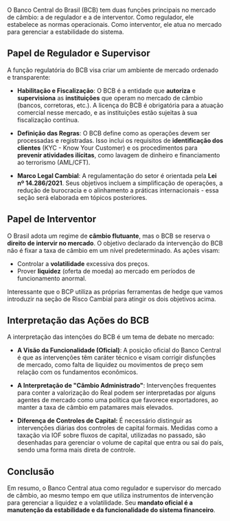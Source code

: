 O Banco Central do Brasil (BCB) tem duas funções principais no mercado de câmbio: a de regulador e a de interventor. Como regulador, ele estabelece as normas operacionais. Como interventor, ele atua no mercado para gerenciar a estabilidade do sistema. 

## Papel de Regulador e Supervisor

A função regulatória do BCB visa criar um ambiente de mercado ordenado e transparente:

* **Habilitação e Fiscalização**: O BCB é a entidade que **autoriza** e **supervisiona** as **instituições** que operam no mercado de câmbio (bancos, corretoras, etc.). A licença do BCB é obrigatória para a atuação comercial nesse mercado, e as instituições estão sujeitas à sua fiscalização contínua.

* **Definição das Regras**: O BCB define como as operações devem ser processadas e registradas. Isso inclui os requisitos de **identificação dos clientes** (KYC - Know Your Customer) e os procedimentos para **prevenir atividades ilícitas**, como lavagem de dinheiro e financiamento ao terrorismo (AML/CFT).

* **Marco Legal Cambial**: A regulamentação do setor é orientada pela **Lei nº 14.286/2021**. Seus objetivos incluem a simplificação de operações, a redução de burocracia e o alinhamento a práticas internacionais - essa seção será elaborada em tópicos posteriores.

## Papel de Interventor

O Brasil adota um regime de **câmbio flutuante**, mas o BCB se reserva o **direito de intervir no mercado**. O objetivo declarado da intervenção do BCB não é fixar a taxa de câmbio em um nível predeterminado. As ações visam:

* Controlar a **volatilidade** excessiva dos preços.
* Prover **liquidez** (oferta de moeda) ao mercado em períodos de funcionamento anormal.

Interessante que o BCP utiliza as próprias ferramentas de hedge que vamos introduzir na seção de Risco Cambial para atingir os dois objetivos acima.

## Interpretação das Ações do BCB

A interpretação das intenções do BCB é um tema de debate no mercado:

* **A Visão da Funcionalidade (Oficial)**: A posição oficial do Banco Central é que as intervenções têm caráter técnico e visam corrigir disfunções de mercado, como falta de liquidez ou movimentos de preço sem relação com os fundamentos econômicos.

* **A Interpretação de "Câmbio Administrado"**: Intervenções frequentes para conter a valorização do Real podem ser interpretadas por alguns agentes de mercado como uma política que favorece exportadores, ao manter a taxa de câmbio em patamares mais elevados.

* **Diferença de Controles de Capital:** É necessário distinguir as intervenções diárias dos controles de capital formais. Medidas como a taxação via IOF sobre fluxos de capital, utilizadas no passado, são desenhadas para gerenciar o volume de capital que entra ou sai do país, sendo uma forma mais direta de controle.

## Conclusão

Em resumo, o Banco Central atua como regulador e supervisor do mercado de câmbio, ao mesmo tempo em que utiliza instrumentos de intervenção para gerenciar a liquidez e a volatilidade. Seu **mandato oficial é a manutenção da estabilidade e da funcionalidade do sistema financeiro**.